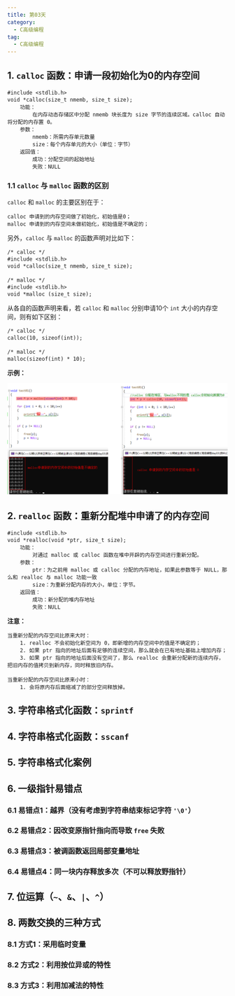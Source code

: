 ```yaml
---
title: 第03天
category:
  - C高级编程
tag:
  - C高级编程
---
```


## 1. `calloc` 函数：申请一段初始化为0的内存空间

```c:no-line-numbers
#include <stdlib.h>
void *calloc(size_t nmemb, size_t size);
    功能：
        在内存动态存储区中分配 nmemb 块长度为 size 字节的连续区域。calloc 自动将分配的内存置 0。
    参数：
        nmemb：所需内存单元数量
        size：每个内存单元的大小（单位：字节）
    返回值：
        成功：分配空间的起始地址
        失败：NULL
```

### 1.1 `calloc` 与 `malloc` 函数的区别

`calloc` 和 `malloc` 的主要区别在于：

```c:no-line-numbers
calloc 申请到的内存空间做了初始化，初始值是0；
malloc 申请到的内存空间未做初始化，初始值是不确定的；
```

另外，`calloc` 与 `malloc` 的函数声明对比如下：

```c:no-line-numbers
/* calloc */
#include <stdlib.h>
void *calloc(size_t nmemb, size_t size);

/* malloc */
#include <stdlib.h>
void *malloc (size_t size);
```

从各自的函数声明来看，若 `calloc` 和 `malloc` 分别申请10个 `int` 大小的内存空间，则有如下区别：

```c:no-line-numbers
/* calloc */
calloc(10, sizeof(int));

/* malloc */
malloc(sizeof(int) * 10);
```

**示例：**

![](./images/day03/01.png)

## 2. `realloc` 函数：重新分配堆中申请了的内存空间

```c:no-line-numbers
#include <stdlib.h>
void *realloc(void *ptr, size_t size);
    功能：
        对通过 malloc 或 calloc 函数在堆中开辟的内存空间进行重新分配。
    参数：
        ptr：为之前用 malloc 或 calloc 分配的内存地址，如果此参数等于 NULL，那么和 realloc 与 malloc 功能一致
        size：为重新分配内存的大小，单位：字节。
    返回值：
        成功：新分配的堆内存地址
        失败：NULL
```

**注意：**

```:no-line-numbers
当重新分配的内存空间比原来大时：
    1. realloc 不会初始化新空间为 0，即新增的内存空间中的值是不确定的；
    2. 如果 ptr 指向的地址后面有足够的连续空间，那么就会在已有地址基础上增加内存；
    3. 如果 ptr 指向的地址后面没有空间了，那么 realloc 会重新分配新的连续内存，把旧内存的值拷贝到新内存，同时释放旧内存。

当重新分配的内存空间比原来小时：
    1. 会将原内存后面缩减了的部分空间释放掉。
```

## 3. 字符串格式化函数：`sprintf`

## 4. 字符串格式化函数：`sscanf`

## 5. 字符串格式化案例

## 6. 一级指针易错点

### 6.1 易错点1：越界（没有考虑到字符串结束标记字符 `'\0'`）

### 6.2 易错点2：因改变原指针指向而导致 `free` 失败

### 6.3 易错点3：被调函数返回局部变量地址

### 6.4 易错点4：同一块内存释放多次（不可以释放野指针）

## 7. 位运算（`~`、`&`、`|`、`^`）

## 8. 两数交换的三种方式

### 8.1 方式1：采用临时变量

### 8.2 方式2：利用按位异或的特性

### 8.3 方式3：利用加减法的特性